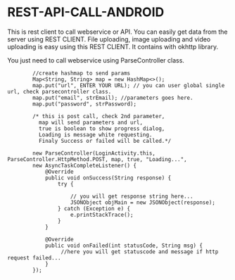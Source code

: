 # REST-API-CALL-ANDROID
This is rest client to call webservice or API. You can easily get data from the server using REST CLIENT. File uploading, image uploading and video uploading is easy using this REST CLIENT. It contains with okhttp library.

You just need to call webservice using ParseController class.

            //create hashmap to send params            
            Map<String, String> map = new HashMap<>();
            map.put("url", ENTER YOUR URL); // you can user global single url, check parsecontroller class.
            map.put("email", strEmail); //parameters goes here.
            map.put("password", strPassword);
            
            /* this is post call, check 2nd parameter,
              map will send parameters and url,
              true is boolean to show progress dialog,
              Loading is message white requesting.
              Finaly Success or failed will be called.*/
            
            new ParseController(LoginActivity.this, ParseController.HttpMethod.POST, map, true, "Loading...",
            new AsyncTaskCompleteListener() {
                @Override
                public void onSuccess(String response) {
                    try {
                    
                        // you will get response string here...
                        JSONObject objMain = new JSONObject(response);                        
                    } catch (Exception e) {
                        e.printStackTrace();
                    }
                }

                @Override
                public void onFailed(int statusCode, String msg) {
                     //here you will get statuscode and message if http request failed...
                }
            });
